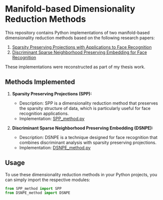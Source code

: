 # Manifold-based Dimensionality Reduction Methods

This repository contains Python implementations of two manifold-based dimensionality reduction methods based on the following research papers:

1. [Sparsity Preserving Projections with Applications to Face Recognition]([link_to_paper1](https://www.sciencedirect.com/science/article/abs/pii/S0031320309001964))
2. [Discriminant Sparse Neighborhood Preserving Embedding for Face Recognition]([link_to_paper2](https://www.sciencedirect.com/science/article/abs/pii/S0031320312000672?via%3Dihub))

These implementations were reconstructed as part of my thesis work.

## Methods Implemented

1. **Sparsity Preserving Projections (SPP):**
   - Description: SPP is a dimensionality reduction method that preserves the sparsity structure of data, which is particularly useful for face recognition applications.
   - Implementation: [SPP_method.py](SPP_method.py)

2. **Discriminant Sparse Neighborhood Preserving Embedding (DSNPE):**
   - Description: DSNPE is a technique designed for face recognition that combines discriminant analysis with sparsity preserving projections.
   - Implementation: [DSNPE_method.py](DSNPE_method.py)

## Usage

To use these dimensionality reduction methods in your Python projects, you can simply import the respective modules:

```python
from SPP_method import SPP
from DSNPE_method import DSNPE
